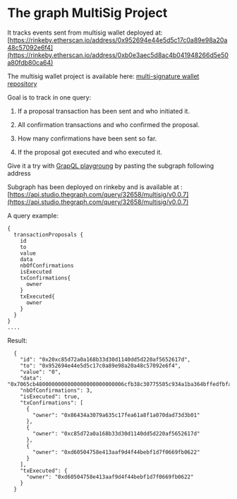 # The graph MultiSig Project

It tracks events sent from multisig wallet deployed at: [https://rinkeby.etherscan.io/address/0x952694e44e5d5c17c0a89e98a20a48c57092e6f4](https://rinkeby.etherscan.io/address/0xb0e3aec5d8ac4b041948266d5e50a80fdb80ca64)

The multisig wallet project is available here: [multi-signature wallet repository](https://github.com/bricedenice59/multisig-wallet-marketplace)

Goal is to track in one query:

1. If a proposal transaction has been sent and who initiated it.

2. All confirmation transactions and who confirmed the proposal.

3. How many confirmations have been sent so far.

4. If the proposal got executed and who executed it.

Give it a try with [GrapQL playgroung](https://www.graphqlbin.com/v2/new) by pasting the subgraph following address

Subgraph has been deployed on rinkeby and is available at :
[https://api.studio.thegraph.com/query/32658/multisig/v0.0.7](https://api.studio.thegraph.com/query/32658/multisig/v0.0.7)

A query example:

```shell
{
  transactionProposals {
    id
    to
    value
    data
    nbOfConfirmations
    isExecuted
    txConfirmations{
      owner
    }
    txExecuted{
      owner
    }
  }
}
....
```

Result:

```shell
  {
    "id": "0x20xc85d72a0a168b33d30d1140dd5d220af5652617d",
    "to": "0x952694e44e5d5c17c0a89e98a20a48c57092e6f4",
    "value": "0",
    "data": "0x7065cb4800000000000000000000000006cfb38c30775505c934a1ba364bffedfbfafe37",
    "nbOfConfirmations": 3,
    "isExecuted": true,
    "txConfirmations": [
      {
        "owner": "0x86434a3079a635c17fea61a8f1a070dad73d3b01"
      },
      {
        "owner": "0xc85d72a0a168b33d30d1140dd5d220af5652617d"
      },
      {
        "owner": "0xd60504758e413aaf9d4f44bebf1d7f0669fb0622"
      }
    ],
    "txExecuted": {
      "owner": "0xd60504758e413aaf9d4f44bebf1d7f0669fb0622"
    }
  }
```